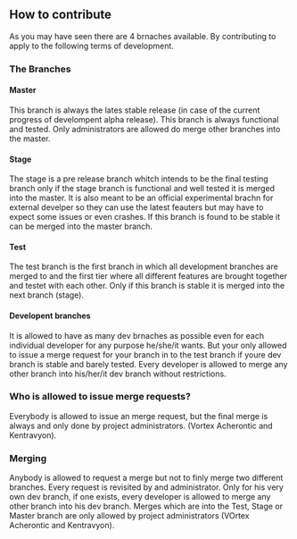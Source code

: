 ## How to contribute ##

As you may have seen there are 4 brnaches available.
By contributing to apply to the following terms of development.

### The Branches ###
#### Master ####
This branch is always the lates stable release (in case of the current progress 
of develompent alpha release).
This branch is always functional and tested.
Only administrators are allowed do merge other branches into the master.

#### Stage ####
The stage is a pre release branch whitch intends to be the final testing branch
only if the stage branch is functional and well tested it is merged into the master.
It is also meant to be an official experimental brachn for external develper so 
they can use the latest feauters but may have to expect some issues or even crashes.
If this branch is found to be stable it can be merged into the master branch.

#### Test ####
The test branch is the first branch in which all development branches are merged 
to and the first tier where all different features are brought together and 
testet with each other.
Only if this branch is stable it is merged into the next branch (stage).

#### Developent branches ####
It is allowed to have as many dev brnaches as possible even for each individual 
developer for any purpose he/she/it wants.
But your only allowed to issue a merge request for your branch in to the test 
branch if youre dev branch is stable and barely tested.
Every developer is allowed to merge any other branch into his/her/it dev branch 
without restrictions.

### Who is allowed to issue merge requests? ###
Everybody is allowed to issue an merge request, but the final merge is always and only
done by project administrators. (Vortex Acherontic and Kentravyon).

### Merging ###
Anybody is allowed to request a merge but not to finly merge two different branches.
Every request is revisited by and administrator.
Only for his very own dev branch, if one exists, every developer is allowed to
merge any other branch into his dev branch.
Merges which are into the Test, Stage or Master branch are only allowed by
project administrators (VOrtex Acherontic and Kentravyon).